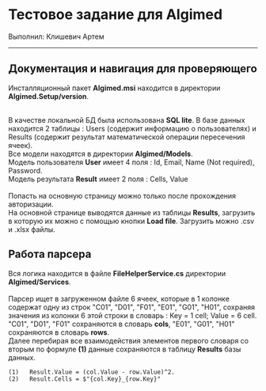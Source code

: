 # Тестовое задание для Algimed
Выполнил: Клишевич Артем<br>

<hr>
<h2>Документация и навигация для проверяющего</h2>
Инсталляционный пакет <b>Algimed.msi</b> находится в директории <b>Algimed.Setup/version</b>.<br><br>

В качестве локальной БД была использована <b>SQL lite</b>. В базе данных находится 2 таблицы : Users (содержит информацию о пользователях) и Results (содержит результат математической операции пересечения ячеек).
<br>Все модели находятся в директории <b>Algimed/Models</b>.<br>
Модель пользователя <b>User</b> имеет 4 поля : Id, Email, Name (Not required), Password. <br>
Модель результата <b>Result</b> имеет 2 поля : Cells, Value<br><br>
Попасть на основную страницу можно только после прохождения авторизации. <br>
На основной странице выводятся данные из таблицы <b>Results</b>, загрузить в которую их можно с помощью кнопки <b>Load file</b>. Загрузить можно .csv и .xlsx файлы. 


<h2>Работа парсера</h2>
Вся логика находится в файле <b>FileHelperService.cs</b> директории <b>Algimed/Services</b>.<br><br>
Парсер ищет в загруженном файле 6 ячеек, которые в 1 колонке содержат одну из строк "C01", "D01", "F01", "E01", "G01", "H01", сохраняя значения из колонки 6 этой строки в словарь : Key = 1 cell; Value = 6 cell.<br>
"C01", "D01", "F01" сохраняются в словарь <b>cols</b>,
"E01", "G01", "H01" сохраняются в словарь <b>rows</b>.<br> 
Далее перебирая все взаимодействия элементов первого словаря со вторым по формуле <b>(1)</b> 
данные сохраняются в таблицу <b>Results</b> базы данных.

```commandline
(1)   Result.Value = (col.Value - row.Value)^2.
(2)   Result.Cells = $"{col.Key}_{row.Key}"
```
